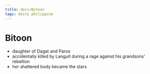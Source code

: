 ```yaml
---
title: docs/Bitoon
tags: deity philippine
---
```


# Bitoon
- daughter of Dagat and Paros
- accidentally killed by Languit during a rage against his grandsons' rebellion
- her shattered body became the stars